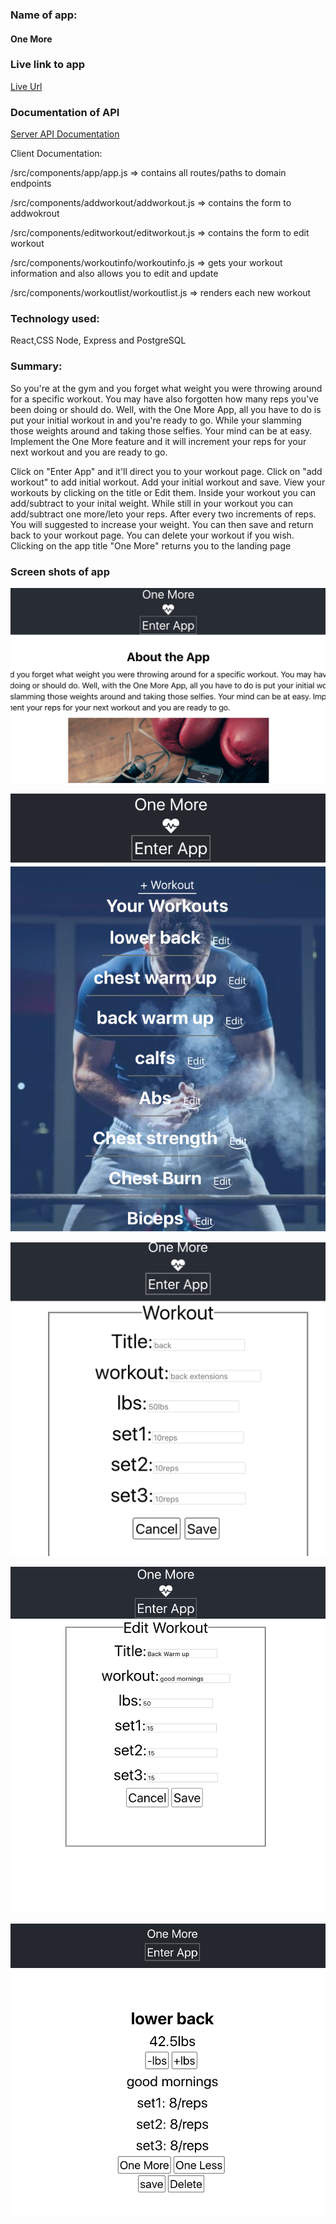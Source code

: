 ### Name of app: 
#### One More

### Live link to app
[Live Url](https://zeit.co/zapien120/one-more-app/csbn3j1sb)

### Documentation of API
[Server API Documentation](https://github.com/thinkful-ei-iguana/javi-one-more-server)

Client Documentation:

/src/components/app/app.js => contains all routes/paths to domain endpoints

/src/components/addworkout/addworkout.js => contains the form to addwokrout

/src/components/editworkout/editworkout.js => contains the form to edit workout

/src/components/workoutinfo/workoutinfo.js => gets your workout information and also allows you to edit and update

/src/components/workoutlist/workoutlist.js => renders each new workout


### Technology used: 
React,CSS Node, Express and PostgreSQL


### Summary: 
So you're at the gym and you forget what weight you were throwing around for a specific workout. You may have also forgotten how many reps you've been doing or should do. Well, with the One More App, all you have to do is put your initial workout in and you're ready to go. While your slamming those weights around and taking those selfies. Your mind can be at easy. Implement the One More feature and it will increment your reps for your next workout and you are ready to go. 
     
Click on "Enter App" and it'll direct you to your workout page.
Click on "add workout" to add initial workout.
Add your initial workout and save.
View your workouts by clicking on the title or Edit them.
Inside your workout you can add/subtract to your inital weight.
While still in your workout you can add/subtract one more/leto your reps.
After every two increments of reps. You will suggested to increase your weight.
You can then save and return back to your workout page.
You can delete your workout if you wish.
Clicking on the app title "One More" returns you to the landing page


### Screen shots of app
![](/src/Images/landing-page.png)

![](/src/Images/one-more.png)

![](/src/Images/add-workout.png)

![](/src/Images/edit-form.png)

![](/src/Images/workout-log.png)











